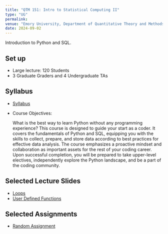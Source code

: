 ```yaml
---
title: "QTM 151: Intro to Statistical Computing II"
type: "UG"
permalink:
venue: "Emory University, Department of Quantitative Theory and Methods"
date: 2024-09-02
---
```


Introduction to Python and SQL.

## Set up
* Large lecture: 120 Students
* 3 Graduate Graders and 4 Undergraduate TAs

## Syllabus

* [Syllabus](https://www.dropbox.com/scl/fi/5l1c9jisjyccstz4hodpm/JK_f24_qtm151_1_release.pdf?rlkey=hp8d8r9qtepwsw2aqrgcs0ewx&dl=0)

* Course Objectives:
  
   What is the best way to learn Python without any programming experience? This course is designed to guide your start as a coder. It covers the fundamentals of Python and SQL, equipping you with the skills to collect, prepare, and store data according to best practices for effective data analysis. The course emphasizes a proactive mindset and collaboration as important assets for the rest of your coding career. Upon successful completion, you will be prepared to take upper-level electives, independently explore the Python landscape, and be a part of the coding community.

## Selected Lecture Slides
* [Loops](https://www.dropbox.com/scl/fi/nldohdn9j1e55yw9xn1cf/week-4-1.html?rlkey=awmtzmyzectrhzer0o3qzbenh&dl=0)
* [User Defined Functions](https://www.dropbox.com/scl/fi/6pqd3rleg01em9jheoc1y/week5-1.html?rlkey=5smp74t2k0z0nmcpnfvf3e0g3&dl=0)

## Selected Assignments
* [Random Assignment](https://www.dropbox.com/scl/fi/q3f2bq7f1fjsvyfgg6kt6/assignment6.html?rlkey=ct43jv9we4tahren9hfmp6eth&dl=0)

